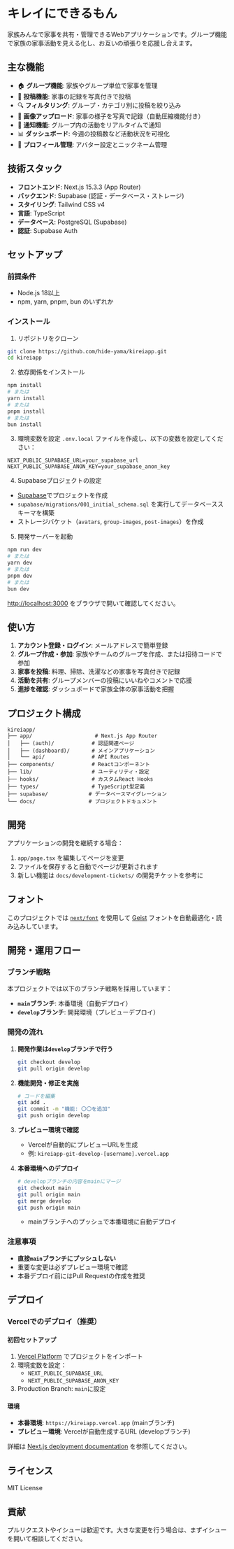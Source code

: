 # キレイにできるもん

家族みんなで家事を共有・管理できるWebアプリケーションです。グループ機能で家族の家事活動を見える化し、お互いの頑張りを応援し合えます。

## 主な機能

- 🏠 **グループ機能**: 家族やグループ単位で家事を管理
- 📝 **投稿機能**: 家事の記録を写真付きで投稿
- 🔍 **フィルタリング**: グループ・カテゴリ別に投稿を絞り込み
- 📸 **画像アップロード**: 家事の様子を写真で記録（自動圧縮機能付き）
- 🔔 **通知機能**: グループ内の活動をリアルタイムで通知
- 📊 **ダッシュボード**: 今週の投稿数など活動状況を可視化
- 👤 **プロフィール管理**: アバター設定とニックネーム管理

## 技術スタック

- **フロントエンド**: Next.js 15.3.3 (App Router)
- **バックエンド**: Supabase (認証・データベース・ストレージ)
- **スタイリング**: Tailwind CSS v4
- **言語**: TypeScript
- **データベース**: PostgreSQL (Supabase)
- **認証**: Supabase Auth

## セットアップ

### 前提条件

- Node.js 18以上
- npm, yarn, pnpm, bun のいずれか

### インストール

1. リポジトリをクローン
```bash
git clone https://github.com/hide-yama/kireiapp.git
cd kireiapp
```

2. 依存関係をインストール
```bash
npm install
# または
yarn install
# または
pnpm install
# または
bun install
```

3. 環境変数を設定
`.env.local` ファイルを作成し、以下の変数を設定してください：

```env
NEXT_PUBLIC_SUPABASE_URL=your_supabase_url
NEXT_PUBLIC_SUPABASE_ANON_KEY=your_supabase_anon_key
```

4. Supabaseプロジェクトの設定
- [Supabase](https://supabase.com)でプロジェクトを作成
- `supabase/migrations/001_initial_schema.sql` を実行してデータベーススキーマを構築
- ストレージバケット（`avatars`, `group-images`, `post-images`）を作成

5. 開発サーバーを起動
```bash
npm run dev
# または
yarn dev
# または
pnpm dev
# または
bun dev
```

[http://localhost:3000](http://localhost:3000) をブラウザで開いて確認してください。

## 使い方

1. **アカウント登録・ログイン**: メールアドレスで簡単登録
2. **グループ作成・参加**: 家族やチームのグループを作成、または招待コードで参加
3. **家事を投稿**: 料理、掃除、洗濯などの家事を写真付きで記録
4. **活動を共有**: グループメンバーの投稿にいいねやコメントで応援
5. **進捗を確認**: ダッシュボードで家族全体の家事活動を把握

## プロジェクト構成

```
kireiapp/
├── app/                    # Next.js App Router
│   ├── (auth)/            # 認証関連ページ
│   ├── (dashboard)/       # メインアプリケーション
│   └── api/               # API Routes
├── components/            # Reactコンポーネント
├── lib/                   # ユーティリティ・設定
├── hooks/                 # カスタムReact Hooks
├── types/                 # TypeScript型定義
├── supabase/             # データベースマイグレーション
└── docs/                 # プロジェクトドキュメント
```

## 開発

アプリケーションの開発を継続する場合：

1. `app/page.tsx` を編集してページを変更
2. ファイルを保存すると自動でページが更新されます
3. 新しい機能は `docs/development-tickets/` の開発チケットを参考に

## フォント

このプロジェクトでは [`next/font`](https://nextjs.org/docs/app/building-your-application/optimizing/fonts) を使用して [Geist](https://vercel.com/font) フォントを自動最適化・読み込みしています。

## 開発・運用フロー

### ブランチ戦略

本プロジェクトでは以下のブランチ戦略を採用しています：

- **`main`ブランチ**: 本番環境（自動デプロイ）
- **`develop`ブランチ**: 開発環境（プレビューデプロイ）

### 開発の流れ

1. **開発作業は`develop`ブランチで行う**
   ```bash
   git checkout develop
   git pull origin develop
   ```

2. **機能開発・修正を実施**
   ```bash
   # コードを編集
   git add .
   git commit -m "機能: 〇〇を追加"
   git push origin develop
   ```

3. **プレビュー環境で確認**
   - Vercelが自動的にプレビューURLを生成
   - 例: `kireiapp-git-develop-[username].vercel.app`

4. **本番環境へのデプロイ**
   ```bash
   # developブランチの内容をmainにマージ
   git checkout main
   git pull origin main
   git merge develop
   git push origin main
   ```
   - mainブランチへのプッシュで本番環境に自動デプロイ

### 注意事項

- **直接`main`ブランチにプッシュしない**
- 重要な変更は必ずプレビュー環境で確認
- 本番デプロイ前にはPull Requestの作成を推奨

## デプロイ

### Vercelでのデプロイ（推奨）

#### 初回セットアップ

1. [Vercel Platform](https://vercel.com/new) でプロジェクトをインポート
2. 環境変数を設定：
   - `NEXT_PUBLIC_SUPABASE_URL`
   - `NEXT_PUBLIC_SUPABASE_ANON_KEY`
3. Production Branch: `main`に設定

#### 環境

- **本番環境**: `https://kireiapp.vercel.app` (mainブランチ)
- **プレビュー環境**: Vercelが自動生成するURL (developブランチ)

詳細は [Next.js deployment documentation](https://nextjs.org/docs/app/building-your-application/deploying) を参照してください。

## ライセンス

MIT License

## 貢献

プルリクエストやイシューは歓迎です。大きな変更を行う場合は、まずイシューを開いて相談してください。